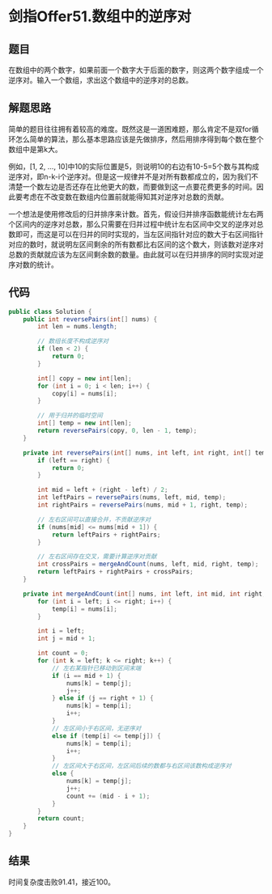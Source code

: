 # 剑指Offer51.数组中的逆序对

## 题目

在数组中的两个数字，如果前面一个数字大于后面的数字，则这两个数字组成一个逆序对。输入一个数组，求出这个数组中的逆序对的总数。

## 解题思路

简单的题目往往拥有着较高的难度。既然这是一道困难题，那么肯定不是双for循环怎么简单的算法，那么基本思路应该是先做排序，然后用排序得到每个数在整个数组中是第k大。

例如，[1, 2, ..., 10]中10的实际位置是5，则说明10的右边有10-5=5个数与其构成逆序对，即n-k-i个逆序对。但是这一规律并不是对所有数都成立的，因为我们不清楚一个数左边是否还存在比他更大的数，而要做到这一点要花费更多的时间。因此要考虑在不改变数在数组内位置前就能得知其对逆序对总数的贡献。

一个想法是使用修改后的归并排序来计数。首先，假设归并排序函数能统计左右两个区间内的逆序对总数，那么只需要在归并过程中统计左右区间中交叉的逆序对总数即可，而这是可以在归并的同时实现的，当左区间指针对应的数大于右区间指针对应的数时，就说明左区间剩余的所有数都比右区间的这个数大，则该数对逆序对总数的贡献就应该为左区间剩余数的数量。由此就可以在归并排序的同时实现对逆序对数的统计。

## 代码

```java
public class Solution {
    public int reversePairs(int[] nums) {
        int len = nums.length;

        // 数组长度不构成逆序对
        if (len < 2) {
            return 0;
        }

        int[] copy = new int[len];
        for (int i = 0; i < len; i++) {
            copy[i] = nums[i];
        }

        // 用于归并的临时空间
        int[] temp = new int[len];
        return reversePairs(copy, 0, len - 1, temp);
    }

    private int reversePairs(int[] nums, int left, int right, int[] temp) {
        if (left == right) {
            return 0;
        }

        int mid = left + (right - left) / 2;
        int leftPairs = reversePairs(nums, left, mid, temp);
        int rightPairs = reversePairs(nums, mid + 1, right, temp);

        // 左右区间可以直接合并，不贡献逆序对
        if (nums[mid] <= nums[mid + 1]) {
            return leftPairs + rightPairs;
        }

        // 左右区间存在交叉，需要计算逆序对贡献
        int crossPairs = mergeAndCount(nums, left, mid, right, temp);
        return leftPairs + rightPairs + crossPairs;
    }

    private int mergeAndCount(int[] nums, int left, int mid, int right, int[] temp) {
        for (int i = left; i <= right; i++) {
            temp[i] = nums[i];
        }

        int i = left;
        int j = mid + 1;

        int count = 0;
        for (int k = left; k <= right; k++) {
            // 左右某指针已移动到区间末端
            if (i == mid + 1) {
                nums[k] = temp[j];
                j++;
            } else if (j == right + 1) {
                nums[k] = temp[i];
                i++;
            } 
            // 左区间小于右区间，无逆序对
            else if (temp[i] <= temp[j]) {
                nums[k] = temp[i];
                i++;
            } 
            // 左区间大于右区间，左区间后续的数都与右区间该数构成逆序对
            else {
                nums[k] = temp[j];
                j++;
                count += (mid - i + 1);
            }
        }
        return count;
    }
}
```

## 结果

时间复杂度击败$91.41%$，接近$100%$。